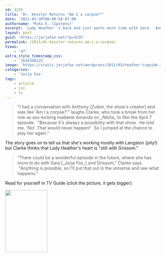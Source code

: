 ```yaml
---
id: 3235
title: 'Dr. Kessler Returns "Am I a corpse?"'
date: '2011-03-30T08:00:58-07:00'
authorname: 'Mika E. (Ipstenu)'
excerpt: 'Lady Heather''s back and just wants more time with Sara.  And Grissom.'
layout: post
guid: 'https://jorjafox.net/?p=3235'
permalink: /2011/dr-kessler-returns-am-i-a-corpse/
Views:
    - '47'
astra_style_timestamp_css:
    - '1634348125'
image: 'https://static.jorjafox.net/wordpress/2011/03/heather-tvguide.jpg'
categories:
    - 'Jorja Fox'
tags:
    - article
    - csi
    - tv
---
```


<blockquote>"I had a conversation with Anthony [Zuiker, the show's creator] and was like 'Am I a corpse?'" laughs Clarke, who took a break from her role as ass-kicking madame Amanda on _Nikita_ to film the April 7 episode.  "Because it's always a possibility with that show.  He told me, 'No!  That would never happen!'  So I jumped at the chance to play her again."</blockquote>
The story goes on to tell us that she's working mostly with Langston (pity!) but Clarke thinks that Lady Heather's heart is "still with Grissom."
<blockquote>"There could be a wonderful episode in the future, where she has more to do with Sara [_Jorja Fox_] and Grissom," Clarke says.  "Anything is possible, so I'll put that out in the universe and see what happens."</blockquote>
Read for yourself in TV Guide (click the picture, it gets bigger):

<a href="//static.jorjafox.net/wordpress/2011/03/heather-tvguide-scan.jpg"><img class="aligncenter size-medium wp-image-3237" title="heather-tvguide-scan" src="//static.jorjafox.net/wordpress/2011/03/heather-tvguide-scan-137x200.jpg" alt="" width="137" height="200" /></a>
